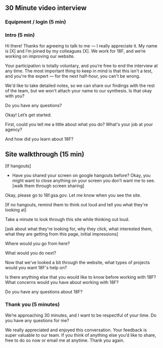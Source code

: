 ## 30 Minute video interview

### Equipment / login (5 min)

### Intro (5 min)

Hi there! Thanks for agreeing to talk to me — I really appreciate it. My name is [X] and I’m joined by my colleagues [X]. We work for 18F, and we’re working on improving our website.

Your participation is totally voluntary, and you’re free to end the interview at any time. The most important thing to keep in mind is that this isn't a test, and you're the expert — for the next half-hour, you can't be wrong.

We'd like to take detailed notes, so we can share our findings with the rest of the team, but we won't attach your name to our synthesis. Is that okay with you?

Do you have any questions?

Okay! Let’s get started.

First, could you tell me a little about what you do? What's your job at your agency?

And how did you learn about 18F?

## Site walkthrough (15 min)

[If hangouts]

- Have you shared your screen on google hangouts before? Okay, you might want to close anything on your screen you don’t want me to see. [walk them through screen sharing]

Okay, please go to 18f.gsa.gov. Let me know when you see the site.

[If no hangouts, remind them to think out loud and tell you what they're looking at]

Take a minute to look through this site while thinking out loud.

[ask about what they're looking for, why they click, what interested them, what they are getting from this page, initial impressions]

Where would you go from here?

What would you do next?

Now that we've looked a bit through the website, what types of projects would you want 18F's help on?

Is there anything else that you would like to know before working with 18F? What concerns would you have about working with 18F?

Do you have any questions about 18F?

### Thank you (5 minutes)

We’re approaching 30 minutes, and I want to be respectful of your time. Do you have any questions for me?

We really appreciated and enjoyed this conversation. Your feedback is super valuable to our team. If you think of anything else you’d like to share, free to do so now or email me at anytime. Thank you again.
